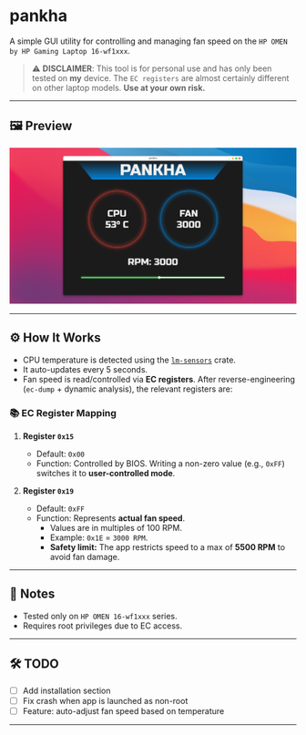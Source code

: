 # pankha

A simple GUI utility for controlling and managing fan speed on the `HP OMEN by HP Gaming Laptop 16-wf1xxx`.

> ⚠️ **DISCLAIMER**: This tool is for personal use and has only been tested on **my** device. The `EC registers` are almost certainly different on other laptop models. **Use at your own risk.**

---

## 🖼️ Preview

![Preview](./client/screenshot/preview.png)

---

## ⚙️ How It Works

- CPU temperature is detected using the [`lm-sensors`](https://crates.io/crates/lm-sensors) crate.
- It auto-updates every 5 seconds.
- Fan speed is read/controlled via **EC registers**. After reverse-engineering (`ec-dump` + dynamic analysis), the relevant registers are:

### 📚 EC Register Mapping

1. **Register `0x15`**
   
   - Default: `0x00`
   - Function: Controlled by BIOS. Writing a non-zero value (e.g., `0xFF`) switches it to **user-controlled mode**.

2. **Register `0x19`**
   
   - Default: `0xFF`
   - Function: Represents **actual fan speed**.
     - Values are in multiples of 100 RPM.
     - Example: `0x1E` = `3000 RPM`.
     - **Safety limit:** The app restricts speed to a max of **5500 RPM** to avoid fan damage.

---

## 📎 Notes

- Tested only on `HP OMEN 16-wf1xxx` series.
- Requires root privileges due to EC access.

---

## 🛠️ TODO

- [ ] Add installation section
- [ ] Fix crash when app is launched as non-root
- [ ] Feature: auto-adjust fan speed based on temperature

---
